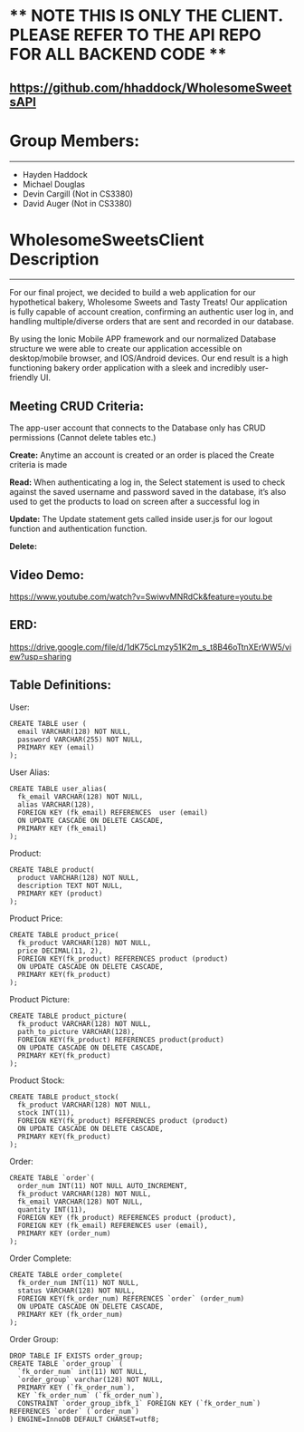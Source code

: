 # ** NOTE THIS IS ONLY THE CLIENT.  PLEASE REFER TO THE API REPO FOR ALL BACKEND CODE **

https://github.com/hhaddock/WholesomeSweetsAPI
---

# Group Members:
---
 - Hayden Haddock 
 - Michael Douglas
 - Devin Cargill (Not in CS3380) 
 - David Auger   (Not in CS3380)

# WholesomeSweetsClient Description
---
For our final project, we decided to build a web application for our hypothetical bakery, Wholesome Sweets and Tasty Treats! Our application is fully capable of account creation, confirming an authentic user log in, and handling multiple/diverse orders that are sent and recorded in our database.

By using the Ionic Mobile APP framework and our normalized Database structure we were able to create our application accessible on desktop/mobile browser, and IOS/Android devices. Our end result is a high functioning bakery order application with a sleek and incredibly user-friendly UI.

## Meeting CRUD Criteria:
The app-user account that connects to the Database only has CRUD permissions (Cannot delete tables etc.)

**Create:** Anytime an account is created or an order is placed the Create criteria is made

**Read:** When authenticating a log in, the Select statement is used to check against the saved username and password saved in the database, it’s also used to get the products to load on screen after a successful log in

**Update:** The Update statement gets called inside user.js for our logout function and authentication function.

**Delete:** 

## Video Demo:
https://www.youtube.com/watch?v=SwiwvMNRdCk&feature=youtu.be

## ERD:
https://drive.google.com/file/d/1dK75cLmzy51K2m_s_t8B46oTtnXErWW5/view?usp=sharing

## Table Definitions:
User: 
```
CREATE TABLE user (
  email VARCHAR(128) NOT NULL,
  password VARCHAR(255) NOT NULL,
  PRIMARY KEY (email)
);
```
User Alias:
```
CREATE TABLE user_alias(
  fk_email VARCHAR(128) NOT NULL,
  alias VARCHAR(128),
  FOREIGN KEY (fk_email) REFERENCES  user (email)
  ON UPDATE CASCADE ON DELETE CASCADE,
  PRIMARY KEY (fk_email)
);
```
Product:
```
CREATE TABLE product(
  product VARCHAR(128) NOT NULL,
  description TEXT NOT NULL,
  PRIMARY KEY (product)
);
```
Product Price:
```
CREATE TABLE product_price(
  fk_product VARCHAR(128) NOT NULL,
  price DECIMAL(11, 2),
  FOREIGN KEY(fk_product) REFERENCES product (product)
  ON UPDATE CASCADE ON DELETE CASCADE,
  PRIMARY KEY(fk_product)
);
```
Product Picture:
```
CREATE TABLE product_picture(
  fk_product VARCHAR(128) NOT NULL,
  path_to_picture VARCHAR(128),
  FOREIGN KEY(fk_product) REFERENCES product(product)
  ON UPDATE CASCADE ON DELETE CASCADE,
  PRIMARY KEY(fk_product)
);
```
Product Stock:
```
CREATE TABLE product_stock(
  fk_product VARCHAR(128) NOT NULL,
  stock INT(11),
  FOREIGN KEY(fk_product) REFERENCES product (product)
  ON UPDATE CASCADE ON DELETE CASCADE,
  PRIMARY KEY(fk_product)
);
```
Order:
```
CREATE TABLE `order`(
  order_num INT(11) NOT NULL AUTO_INCREMENT,
  fk_product VARCHAR(128) NOT NULL,
  fk_email VARCHAR(128) NOT NULL,
  quantity INT(11),
  FOREIGN KEY (fk_product) REFERENCES product (product),
  FOREIGN KEY (fk_email) REFERENCES user (email),
  PRIMARY KEY (order_num)
);
```
Order Complete:
```
CREATE TABLE order_complete(
  fk_order_num INT(11) NOT NULL,
  status VARCHAR(128) NOT NULL,
  FOREIGN KEY(fk_order_num) REFERENCES `order` (order_num)
  ON UPDATE CASCADE ON DELETE CASCADE,
  PRIMARY KEY (fk_order_num)
);
```
Order Group:
```
DROP TABLE IF EXISTS order_group;      
CREATE TABLE `order_group` (
  `fk_order_num` int(11) NOT NULL,
  `order_group` varchar(128) NOT NULL,
  PRIMARY KEY (`fk_order_num`),
  KEY `fk_order_num` (`fk_order_num`),
  CONSTRAINT `order_group_ibfk_1` FOREIGN KEY (`fk_order_num`) REFERENCES `order` (`order_num`)
) ENGINE=InnoDB DEFAULT CHARSET=utf8;
```
